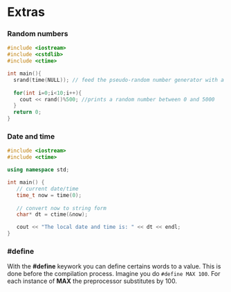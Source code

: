 # Extras

### Random numbers
```c++
#include <iostream>
#include <cstdlib>
#include <ctime>

int main(){
  srand(time(NULL)); // feed the pseudo-random number generator with a seed
  
  for(int i=0;i<10;i++){
    cout << rand()%500; //prints a random number between 0 and 5000
  }
  return 0;
}
```
### Date and time
```c++
#include <iostream>
#include <ctime>

using namespace std;

int main() {
   // current date/time
   time_t now = time(0);
   
   // convert now to string form
   char* dt = ctime(&now);

   cout << "The local date and time is: " << dt << endl;
}

```


### #define

With the **#define** keywork you can define certains words to a value. This is done before the compilation process. Imagine you do `#define MAX 100`. For each instance of **MAX** the preprocessor substitutes by 100. 
